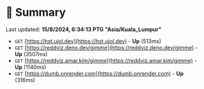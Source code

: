 # 📖 Summary
Last updated: **15/8/2024, 6:34:13 PTG "Asia/Kuala_Lumpur"**

- `GET` [https://hst.ujol.dev](https://hst.ujol.dev) - **Up** (513ms)
- `GET` [https://reddviz.deno.dev/gimme](https://reddviz.deno.dev/gimme) - **Up** (3507ms)
- `GET` [https://reddviz.amar.kim/gimme](https://reddviz.amar.kim/gimme) - **Up** (1140ms)
- `GET` [https://dumb.onrender.com](https://dumb.onrender.com) - **Up** (316ms)
